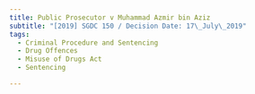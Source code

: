 ```yaml
---
title: Public Prosecutor v Muhammad Azmir bin Aziz
subtitle: "[2019] SGDC 150 / Decision Date: 17\_July\_2019"
tags:
  - Criminal Procedure and Sentencing
  - Drug Offences
  - Misuse of Drugs Act
  - Sentencing

---
```

